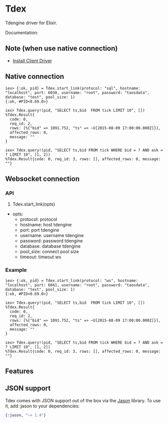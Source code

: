 # Tdex

Tdengine driver for Elixir.

Documentation: 

## Note (when use native connection)
- [Install Client Driver](https://docs.tdengine.com/reference/connector/#Install-Client-Driver)

## Native connection
```iex
iex> {:ok, pid} = Tdex.start_link(protocol: "sql", hostname: "localhost", port: 6030, username: "root", password: "taosdata", database: "test", pool_size: 1)
{:ok, #PID<0.69.0>}

iex> Tdex.query!(pid, "SELECT ts,bid  FROM tick LIMIT 10", [])
%Tdex.Result{
  code: 0,
  req_id: 2,
  rows: [%{"bid" => 1091.752, "ts" => ~U[2015-08-09 17:00:00.000Z]}],
  affected_rows: 0,
  message: ""
}

iex> Tdex.query!(pid, "SELECT ts,bid FROM tick WHERE bid = ? AND ask = ? LIMIT 10", [1, 2])
%Tdex.Result{code: 0, req_id: 3, rows: [], affected_rows: 0, message: ""}
```
## Websocket connection

### API
1. Tdex.start_link(opts)

- opts: 
  - protocol: protocol
  - hostname: host tdengine
  - port: port tdengine
  - username: username tdengine
  - password: password tdengine
  - database: database tdengine
  - pool_size: connect pool size
  - timeout: timeout ws
### Example

```iex
iex> {:ok, pid} = Tdex.start_link(protocol: "ws", hostname: "localhost", port: 6041, username: "root", password: "taosdata", database: "test", pool_size: 1)
{:ok, #PID<0.69.0>}

iex> Tdex.query!(pid, "SELECT ts,bid  FROM tick LIMIT 10", [])
%Tdex.Result{
  code: 0,
  req_id: 2,
  rows: [%{"bid" => 1091.752, "ts" => ~U[2015-08-09 17:00:00.000Z]}],
  affected_rows: 0,
  message: ""
}

iex> Tdex.query!(pid, "SELECT ts,bid FROM tick WHERE bid = ? AND ask = ? LIMIT 10", [1, 2])
%Tdex.Result{code: 0, req_id: 3, rows: [], affected_rows: 0, message: ""}
```

## Features

## JSON support

Tdex comes with JSON support out of the box via the [Jason](https://github.com/michalmuskala/jason) library. To use it, add :jason to your dependencies:

```elixir
{:jason, "~> 1.4"}
```

